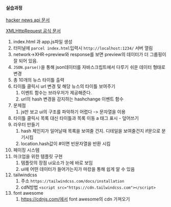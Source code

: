 #### 실습과정

[hacker news api 문서](https://github.com/tastejs/hacker-news-pwas/blob/master/docs/api.md)

[XMLHttpRequest 공식 문서](https://developer.mozilla.org/ko/docs/Web/API/XMLHttpRequest)

1. index.html 과 app.js파일 생성
2. 터미널에 `parcel index.html`입력시 `http://localhost:1234/` 서버 열림
3. network->XHR->preview와 response를 보면 preview의 데이터가 더 그룹핑이 잘 되어 있음.
4. `JSON.parse()`을 통해 json데이터를 자바스크립트에서 다루기 쉬운 데이터 형태로 변경
5. 총 10개의 뉴스 타이틀 출력
6. 타이틀 클릭시 url 변경 및 해당 뉴스의 타이틀 보여주기
   1. 이벤트 함수는 브라우저가 제공해준다.
   2. url의 hash 변경을 감지하는 hashchange 이벤트 함수
7. 문제점
   1. js만 보고 ui의 구조를 파악하기 어렵다 -> 문자열을 이용
8. 타이틀 클릭시 목록 대신 타이틀과 목록 이동 a 태그 표시 - 덮어쓰기
9. 라우터 만들기
   1. hash 체인지가 일어날때 목록을 보여줄 건지. 디테일을 보여줄건지 if문으로 분기시킴
   2. location.hash값이 #이면 빈문자열을 반환 시킴
10. 페이징 시스템
11. 마크업을 위한 템플릿 구현
    1. 템플릿의 장점 ui요소가 눈에 바로 보임
    2. ui에 어떤 데이터가 들어가는지가 마캉을 통해 쉽게 알 수 있음
12. tailwindcss
    1. 주소 `https://tailwindcss.com/docs/installation`
    2. cdN방법 `<script src="https://cdn.tailwindcss.com"></script>`
13. font awesome
    1. https://cdnjs.com/에서 font awesome의 cdn 가져오기
